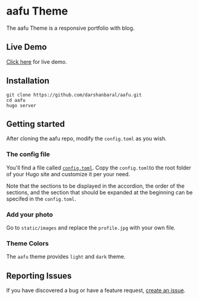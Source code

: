 # aafu Theme

The aafu Theme is a responsive portfolio with blog.

## Live Demo
[Click here](https://aafudemo.netlify.com/) for live demo.

## Installation

```shell
git clone https://github.com/darshanbaral/aafu.git
cd aafu
hugo server
```

## Getting started

After cloning the aafu repo, modify the `config.toml` as you wish.

### The config file

You'll find a file called [`config.toml`](//github.com/darshanbaral/aafu/blob/master/exampleSite/config.toml). Copy the `config.toml`to the root folder of your Hugo site and customize it per your need.

Note that the sections to be displayed in the accordion, the order of the sections, and the section that should be expanded at the beginning can be specifed in the `config.toml`.

### Add your photo

Go to `static/images` and replace the `profile.jpg` with your own file.

### Theme Colors

The `aafu` theme provides `light` and `dark` theme.

## Reporting Issues

If you have discovered a bug or have a feature request, [create an issue](https://github.com/darshanbaral/aafu/issues/new).
